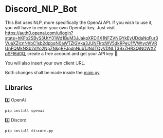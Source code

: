 # Discord_NLP_Bot
This Bot uses NLP, more specifically the OpenAi API.
If you wish to use it, you will have to enter your own OpenApi key.
Just visit https://auth0.openai.com/u/login?state=hKFo2SBvS3UtY01Wd1BuM3JJakpXRDl1X1NFZVNGYkEyUDdaNqFur3VuaXZlcnNhbC1sb2dpbqN0aWTZIGVka3JUNFktcWV5dkRPeU1fVWtycWVRUnFQMkNSb2dYo2NpZNkgRFJpdnNubTJNdTQyVDNLT3BxZHR3QjNOWXZpSFl6d0Q,
create a free account and get your API key 🔑.

You will also insert your own client URL.

Both changes shall be made inside the [main.py](https://github.com/b1twe1ser/Discord_NLP_Bot/blob/master/main.py).



## Libraries 
1️⃣ OpenAi 
```
pip install openai
```
2️⃣ Discord
```
pip install discord.py
```
